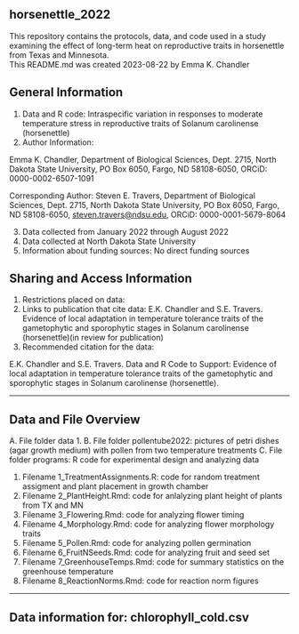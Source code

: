 ## horsenettle_2022
This repository contains the protocols, data, and code used in a study examining the effect of long-term heat on reproductive traits in horsenettle from Texas and Minnesota.  
This README.md was created 2023-08-22 by Emma K. Chandler

## General Information
1. Data and R code: Intraspecific variation in responses to moderate temperature stress in reproductive traits of Solanum carolinense (horsenettle)
2. Author Information:

Emma K. Chandler, Department of Biological Sciences, Dept. 2715, North Dakota State University, PO Box 6050, Fargo, ND 58108-6050, ORCiD: 0000-0002-6507-1091

Corresponding Author: Steven E. Travers, Department of Biological Sciences, Dept. 2715, North Dakota State University, PO Box 6050, Fargo, ND 58108-6050, steven.travers@ndsu.edu, ORCiD: 0000-0001-5679-8064

3. Data collected from January 2022 through August 2022
4. Data collected at North Dakota State University
5. Information about funding sources: No direct funding sources

## Sharing and Access Information
1. Restrictions placed on data:
2. Links to publication that cite data: E.K. Chandler and S.E. Travers. Evidence of local adaptation in temperature tolerance traits of the gametophytic and sporophytic stages in Solanum carolinense (horsenettle)(in review for publication)
3. Recommended citation for the data:

E.K. Chandler and S.E. Travers. Data and R Code to Support: Evidence of local adaptation in temperature tolerance traits of the gametophytic and sporophytic stages in Solanum carolinense (horsenettle).

______________
## Data and File Overview
A. File folder data
  1. 
B. File folder pollentube2022: pictures of petri dishes (agar growth medium) with pollen from two temperature treatments
C. File folder programs: R code for experimental design and analyzing data 
   1. Filename 1_TreatmentAssignments.R: code for random treatment assigment and plant placement in growth chamber
   2. Filename 2_PlantHeight.Rmd: code for anlalyzing plant height of plants from TX and MN
   3. Filename 3_Flowering.Rmd: code for analyzing flower timing
   4. Filename 4_Morphology.Rmd: code for analyzing flower morphology traits
   5. Filename 5_Pollen.Rmd: code for analyzing pollen germination
   6. Filename 6_FruitNSeeds.Rmd: code for analyzing fruit and seed set
   7. Filename 7_GreenhouseTemps.Rmd: code for summary statistics on the greenhouse temperature
   8. Filename 8_ReactionNorms.Rmd:  code for reaction norm figures
________________
## Data information for: chlorophyll_cold.csv

